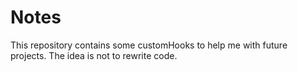 # Notes

This repository contains some customHooks to help me with future projects. The idea is not to rewrite code.